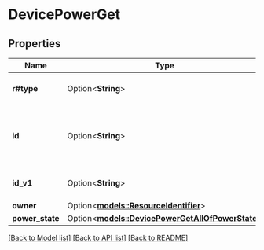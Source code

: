 # DevicePowerGet

## Properties

Name | Type | Description | Notes
------------ | ------------- | ------------- | -------------
**r#type** | Option<**String**> | Type of the supported resources | [optional]
**id** | Option<**String**> | Unique identifier representing a specific resource instance | [optional]
**id_v1** | Option<**String**> | Clip v1 resource identifier | [optional]
**owner** | Option<[**models::ResourceIdentifier**](ResourceIdentifier.md)> |  | [optional]
**power_state** | Option<[**models::DevicePowerGetAllOfPowerState**](DevicePowerGet_allOf_power_state.md)> |  | [optional]

[[Back to Model list]](../README.md#documentation-for-models) [[Back to API list]](../README.md#documentation-for-api-endpoints) [[Back to README]](../README.md)


